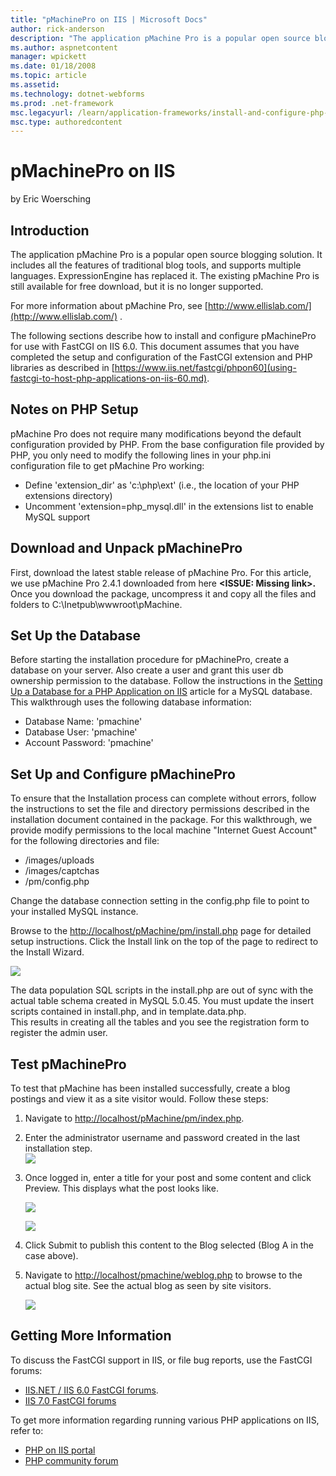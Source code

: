 ```yaml
---
title: "pMachinePro on IIS | Microsoft Docs"
author: rick-anderson
description: "The application pMachine Pro is a popular open source blogging solution. It includes all the features of traditional blog tools, and supports multiple langua..."
ms.author: aspnetcontent
manager: wpickett
ms.date: 01/18/2008
ms.topic: article
ms.assetid: 
ms.technology: dotnet-webforms
ms.prod: .net-framework
msc.legacyurl: /learn/application-frameworks/install-and-configure-php-applications-on-iis/pmachinepro-on-iis
msc.type: authoredcontent
---
```

pMachinePro on IIS
====================
by Eric Woersching

## Introduction

The application pMachine Pro is a popular open source blogging solution. It includes all the features of traditional blog tools, and supports multiple languages. ExpressionEngine has replaced it. The existing pMachine Pro is still available for free download, but it is no longer supported.

For more information about pMachine Pro, see [http://www.ellislab.com/](http://www.ellislab.com/) .

The following sections describe how to install and configure pMachinePro for use with FastCGI on IIS 6.0. This document assumes that you have completed the setup and configuration of the FastCGI extension and PHP libraries as described in [https://www.iis.net/fastcgi/phpon60](using-fastcgi-to-host-php-applications-on-iis-60.md).

## Notes on PHP Setup

pMachine Pro does not require many modifications beyond the default configuration provided by PHP. From the base configuration file provided by PHP, you only need to modify the following lines in your php.ini configuration file to get pMachine Pro working:

- Define 'extension\_dir' as 'c:\php\ext' (i.e., the location of your PHP extensions directory)
- Uncomment 'extension=php\_mysql.dll' in the extensions list to enable MySQL support

## Download and Unpack pMachinePro

First, download the latest stable release of pMachine Pro. For this article, we use pMachine Pro 2.4.1 downloaded from here **&lt;ISSUE: Missing link&gt;.** Once you download the package, uncompress it and copy all the files and folders to C:\Inetpub\wwwroot\pMachine.

## Set Up the Database

Before starting the installation procedure for pMachinePro, create a database on your server. Also create a user and grant this user db ownership permission to the database. Follow the instructions in the [Setting Up a Database for a PHP Application on IIS](../install-and-configure-php-on-iis/setting-up-a-database-for-a-php-application-on-iis.md) article for a MySQL database. This walkthrough uses the following database information:

- Database Name: 'pmachine'
- Database User: 'pmachine'
- Account Password: 'pmachine'

## Set Up and Configure pMachinePro

To ensure that the Installation process can complete without errors, follow the instructions to set the file and directory permissions described in the installation document contained in the package. For this walkthrough, we provide modify permissions to the local machine "Internet Guest Account" for the following directories and file:

- /images/uploads
- /images/captchas
- /pm/config.php

Change the database connection setting in the config.php file to point to your installed MySQL instance.

Browse to the [http://localhost/pMachine/pm/install.php](http://localhost/pMachine/pm/install.php) page for detailed setup instructions. Click the Install link on the top of the page to redirect to the Install Wizard.

[![](pmachinepro-on-iis/_static/image2.jpg)](pmachinepro-on-iis/_static/image1.jpg)

The data population SQL scripts in the install.php are out of sync with the actual table schema created in MySQL 5.0.45. You must update the insert scripts contained in install.php, and in template.data.php.  
This results in creating all the tables and you see the registration form to register the admin user.

## Test pMachinePro

To test that pMachine has been installed successfully, create a blog postings and view it as a site visitor would. Follow these steps:

1. Navigate to [http://localhost/pMachine/pm/index.php](http://localhost/pMachine/pm/index.php).
2. Enter the administrator username and password created in the last installation step.  
    [![](pmachinepro-on-iis/_static/image4.jpg)](pmachinepro-on-iis/_static/image3.jpg)
3. Once logged in, enter a title for your post and some content and click Preview. This displays what the post looks like.  

    [![](pmachinepro-on-iis/_static/image6.jpg)](pmachinepro-on-iis/_static/image5.jpg)

    [![](pmachinepro-on-iis/_static/image8.jpg)](pmachinepro-on-iis/_static/image7.jpg)
4. Click Submit to publish this content to the Blog selected (Blog A in the case above).
5. Navigate to [http://localhost/pmachine/weblog.php](http://localhost/pmachine/weblog.php) to browse to the actual blog site. See the actual blog as seen by site visitors.  

    [![](pmachinepro-on-iis/_static/image10.jpg)](pmachinepro-on-iis/_static/image9.jpg)

## Getting More Information

To discuss the FastCGI support in IIS, or file bug reports, use the FastCGI forums:

- [IIS.NET / IIS 6.0 FastCGI forums](https://forums.iis.net/1103.aspx).
- [IIS 7.0 FastCGI forums](https://forums.iis.net/1104.aspx)

To get more information regarding running various PHP applications on IIS, refer to:

- [PHP on IIS portal](https://php.iis.net/)
- [PHP community forum](https://forums.iis.net/1102.aspx)